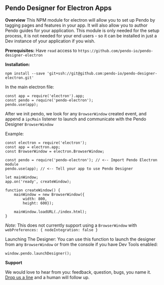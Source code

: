 ## Pendo Designer for Electron Apps ##
**Overview**
 This NPM module for electron will allow you to set up Pendo by tagging pages and features in your app.  It will also allow you to author Pendo guides for your application.  This module is only needed for the setup process, it is not needed for your end users - so it can be installed in just a Dev instance of your application if you wish.
 
**Prerequisites:**
Have `read` access to 
`https://github.com/pendo-io/pendo-designer-electron`


**Installation:**

    npm install --save 'git+ssh://git@github.com:pendo-io/pendo-designer-electron.git'
    
In the main electron file:

    const app = require('electron').app;
    const pendo = require('pendo-electron');
    pendo.use(app);


 After we init pendo, we look for any `BrowserWindow` created event, and append a  `ipcMain` listener to launch and communicate with the Pendo Designer `BrowserWindow`


Example:

    const electron = require('electron');
    const app = electron.app;
    const BrowserWindow = electron.BrowserWindow;

    const pendo = require('pendo-electron'); // <-- Import Pendo Electron module
    pendo.use(app); // <-- Tell your app to use Pendo Designer
    
    let mainWindow;    
    app.on('ready', createWindow);
    
    function createWindow() {
        mainWindow = new BrowserWindow({
	        width: 800,
            height: 600});
    
        mainWindow.loadURL(./index.html);    
    }
*Note:*
This does not currently support using a `BrowserWindow` with     `webPreferences: { nodeIntegration: false }`

Launching The Designer:
You can use this function to launch the designer from any `BrowserWindow` or from the console if you have Dev Tools enabled:
 
    window.pendo.launchDesigner();


**Support**

We would love to hear from you: feedback, question, bugs, you name it. [Drop us a line](https://pendo.desk.com/customer/portal/emails/new) and a human will follow up. 

